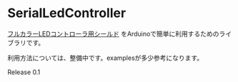 SerialLedController
===================
[フルカラーLEDコントローラ用シールド](http://blogs.yahoo.co.jp/carcon999/folder/1250867.html)
をArduinoで簡単に利用するためのライブラリです。

利用方法については、整備中です。examplesが多少参考になります。

Release 0.1
